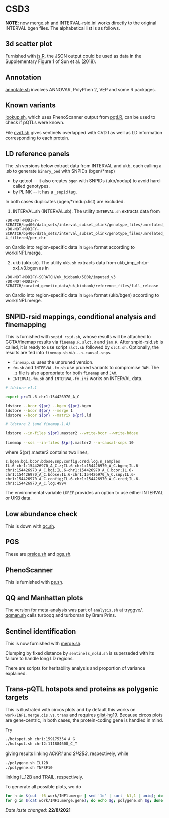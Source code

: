 # CSD3

**NOTE**: now merge.sh and INTERVAL-rsid.ini works directly to the original INTERVAL bgen files. The alphabetical list is as follows.

## 3d scatter plot

Furnished with [js.R](js.R), the JSON output could be used as data in the Supplementary Figure 1 of Sun et al. (2018).

## Annotation

[annotate.sh](annotate.sh) involves ANNOVAR, PolyPhen 2, VEP and some R packages.

## Known variants

[lookup.sh](lookup.sh), which uses PhenoScanner output from [pqtl.R](pqtl.R), can be used to check if pQTLs were known.

File [cvd1.sh](cvd1.sh) gives sentinels overlapped with CVD I as well as LD information corresponding to each protein.

## LD reference panels

The .sh versions below extract data from INTERVAL and ukb, each calling a .sb to generate `binary_ped` with SNPIDs (bgen/*map)
* by qctool -- it also creates `bgen` with SNPIDs (ukb/nodup) to avoid hard-called genotypes.
* by PLINK -- it has a `_snpid` tag.

In both cases duplicates (bgen/*rmdup.list) are excluded.

1. INTERVAL.sh (INTERVAL.sb). The utility `INTERVAL.sh` extracts data from  
```
/DO-NOT-MODIFY-SCRATCH/bp406/data_sets/interval_subset_olink/genotype_files/unrelated_4994_pihat_0.1875_autosomal_typed_only
/DO-NOT-MODIFY-SCRATCH/bp406/data_sets/interval_subset_olink/genotype_files/unrelated_4994_pihat_0.1875_autosomal_imputed_info_0.4_phwe_1e-4_filtered/per_chr
```
on Cardio into region-specific data in `bgen` format according to work/INF1.merge.

2. ukb (ukb.sh). The utility `ukb.sh` extracts data from ukb_imp_chr[x-xx]_v3.bgen as in
```
/DO-NOT-MODIFY-SCRATCH/uk_biobank/500k/imputed_v3
/DO-NOT-MODIFY-SCRATCH/curated_genetic_data/uk_biobank/reference_files/full_release
```
on Cardio into region-specific data in `bgen` format (ukb/bgen) according to work/INF1.merge.

## SNPID-rsid mappings, conditional analysis and finemapping

This is furnished with `snpid_rsid.sb`, whose results will be attached to GCTA/finemap results via `finemap.R`, `slct.R` and `jam.R`.
After snpid-rsid.sb is called, it is ready to use script `slct.sb` followed by `slct.sh`. Optionally, the results are fed into `finemap.sb` via `--n-causal-snps`.

* `finemap.sb` uses the unpruned version.
* `fm.sb` and `INTERVAL-fm.sb` use pruned variants to compromise `JAM`. The `.z` file is also appropriate for both `finemap` and `JAM`.
* `INTERVAL-fm.sh` and `INTERVAL-fm.ini` works on INTERVAL data.

```bash
# ldstore v1.1

export pr=IL.6-chr1:154426970_A_C

ldstore --bcor ${pr} --bgen ${pr}.bgen
ldstore --bcor ${pr} --merge 1
ldstore --bcor ${pr} --matrix ${pr}.ld

# ldstore 2 (and finemap-1.4)

ldstore --in-files ${pr}.master2 --write-bcor --write-bdose

finemap --sss --in-files ${pr}.master2 --n-causal-snps 10
```

where ${pr}.master2 contains two lines,
```
z;bgen;bgi;bcor;bdose;snp;config;cred;log;n_samples
IL.6-chr1:154426970_A_C.z;IL.6-chr1:154426970_A_C.bgen;IL.6-chr1:154426970_A_C.bgi;IL.6-chr1:154426970_A_C.bcor;IL.6-chr1:154426970_A_C.bdose;IL.6-chr1:154426970_A_C.snp;IL.6-chr1:154426970_A_C.config;IL.6-chr1:154426970_A_C.cred;IL.6-chr1:154426970_A_C.log;4994
```
The environmental variable `LDREF` provides an option to use either INTERVAL or UKB data.

## Low abundance check

This is down with [qc.sh](qc.sh).

## PGS

These are [prsice.sh](prsice.sh) and [pgs.sh](pgs.sh).

## PhenoScanner

This is furnished with [ps.sh](ps.sh).

## QQ and Manhattan plots

The version for meta-analysis was part of `analysis.sh` at tryggve/. [qqman.sh](qqman.sh) calls turboqq and turboman by Bram Prins.

## Sentinel identification

This is now furnished with [merge.sh](merge.sh).

Clumping by fixed distance by `sentinels_nold.sh` is superseded with its failure to handle long LD regions.

There are scripts for heritability analysis and proportion of variance explained.

## Trans-pQTL hotspots and proteins as polygenic targets

This is illustrated with circos plots and by default this works on `work/INF1.merge.cis.vs.trans` and requires [glist-hg19](glist-hg19).
Because circos plots are gene-centric, in both cases, the protein-coding gene is handled in mind.

Try
```bash
./hotspot.sh chr1:159175354_A_G
./hotspot.sh chr12:111884608_C_T
```
giving results linking *ACKR1* and *SH2B3*, respectively, while
```bash
./polygene.sh IL12B
./polygene.sh TNFSF10
```
linking IL.12B and TRAIL, respectively.

To generate all possible plots, wo do
```bash
for h in $(cut -f6 work/INF1.merge | sed '1d' | sort -k1,1 | uniq); do echo $h; hotspot.sh $h; done
for g in $(cat work/INF1.merge.gene); do echo $g; polygene.sh $g; done
```

*Date laste changed:* **22/8/2021**

